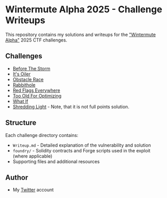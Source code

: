 # Wintermute Alpha 2025 - Challenge Writeups

This repository contains my solutions and writeups for the ["Wintermute Alpha"](https://alpha.wintermute.com/) 2025 CTF challenges.

## Challenges

- [Before The Storm](./Before%20The%20Storm/)
- [It's Oiler](./It's%20Oiler/)
- [Obstacle Race](./Obstacle%20Race/)
- [Rabbithole](./Rabbithole/)
- [Red Flags Everywhere](./Red%20Flags%20Everywhere/)
- [Too Old For Optimizing](./Too%20Old%20For%20Optimizing/)
- [What If](./What%20If/)
- [Shredding Light](./Shredding%20Light/) - Note, that it is not full points solution.

## Structure

Each challenge directory contains:
- `Writeup.md` - Detailed explanation of the vulnerability and solution
- `foundry/` - Solidity contracts and Forge scripts used in the exploit (where applicable)
- Supporting files and additional resources

## Author
- My [Twitter](https://x.com/dan_fronts) account